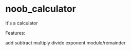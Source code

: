 # noob_calculator

It's a calculator

Features:

add
subtract
multiply
divide
exponent
modulo/remainder
